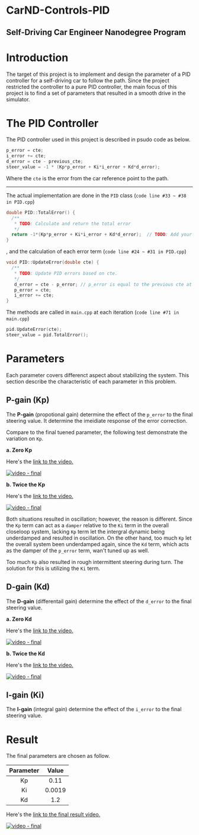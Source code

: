# CarND-Controls-PID
Self-Driving Car Engineer Nanodegree Program
---


[//]: # (Image References)

[image0]: ./pictures/architecture.png "processing flow"
[image1]: ./pictures/trajectory_generation.png "trajectory generation"
[image2]: ./pictures/speed_scheduling.png "speed scheduling"
[image3]: ./pictures/behavior_planning.png "behavior planning"

# Introduction

The target of this project is to implement and design the parameter of a PID controller for a self-driving car to follow the path. Since the project restricted the controller to a pure PID controller, the main focus of this project is to find a set of parameters that resulted in a smooth drive in the simulator.

# The PID Controller

The PID controller used in this project is described in psudo code as below.

```c++
p_error = cte;
i_error += cte;
d_error = cte - previous_cte; 
steer_value = -1 * (Kp*p_error + Ki*i_error + Kd*d_error);
```

Where the `cte` is the error from the car reference point to the path.

---

The actual implementation are done in the `PID` class (`code line #33 ~ #38 in PID.cpp`)

```c++
double PID::TotalError() {
  /**
   * TODO: Calculate and return the total error
   */
  return -1*(Kp*p_error + Ki*i_error + Kd*d_error);  // TODO: Add your total error calc here!
}
```

, and the calculation of each error term (`code line #24 ~ #31 in PID.cpp`)

```c++
void PID::UpdateError(double cte) {
  /**
   * TODO: Update PID errors based on cte.
   */
   d_error = cte - p_error; // p_error is equal to the previous cte at current stage
   p_error = cte;
   i_error += cte;
}
```

The methods are called in `main.cpp` at each iteration 
(`code line #71 in main.cpp`)

```c++
pid.UpdateError(cte);
steer_value = pid.TotalError();
```


# Parameters

Each parameter covers differenct aspect about stabilizing the system. This section describe the characteristic of each parameter in this problem.

## P-gain (Kp)

The **P-gain** (propotional gain) determine the effect of the `p_error` to the final steering value. It determine the imeidiate response of the error correction.

Compare to the final tuened parameter, the following test demonstrate the variation on `Kp`.


**a. Zero Kp**

Here's the [link to the video.](https://youtu.be/UBVHEr5Cb4c)

[![video - final](http://img.youtube.com/vi/UBVHEr5Cb4c/0.jpg)](https://youtu.be/UBVHEr5Cb4c)



**b. Twice the Kp**


Here's the [link to the video.](https://youtu.be/Zd_zaaDy7SE)

[![video - final](http://img.youtube.com/vi/Zd_zaaDy7SE/0.jpg)](https://youtu.be/Zd_zaaDy7SE)



Both situations resulted in oscillation; however, the reason is different. Since the `Kp` term can act as a `damper` relative to the `Ki` term in the overall closeloop system, lacking `Kp` term let the intergral dynamic being underdamped and resulted in oscillation. On the other hand, too much `Kp` let the overall system been underdamped again, since the `Kd` term, which acts as the damper of the `p_error` term, wan't tuned up as well.

Too much `Kp` also resulted in rough intermittent steering during turn. The solution for this is utilizing the `Ki` term.

## D-gain (Kd)

The **D-gain** (differentail gain) determine the effect of the `d_error` to the final steering value.  

**a. Zero Kd**

Here's the [link to the video.](https://youtu.be/qeMfHjFftTE)

[![video - final](http://img.youtube.com/vi/qeMfHjFftTE/0.jpg)](https://youtu.be/qeMfHjFftTE)



**b. Twice the Kd**


Here's the [link to the video.](https://youtu.be/1hBAHDtH6QY)

[![video - final](http://img.youtube.com/vi/1hBAHDtH6QY/0.jpg)](https://youtu.be/1hBAHDtH6QY)





## I-gain (Ki)

The **I-gain** (integral gain) determine the effect of the `i_error` to the final steering value.  

# Result

The final parameters are chosen as follow.

|Parameter| Value|
|:---:|:---:|
| Kp  | 0.11|
| Ki  | 0.0019|
| Kd  | 1.2|

Here's the [link to the final result video.](https://youtu.be/ywz0B7GqCwU)

[![video - final](http://img.youtube.com/vi/ywz0B7GqCwU/0.jpg)](https://youtu.be/ywz0B7GqCwU)


